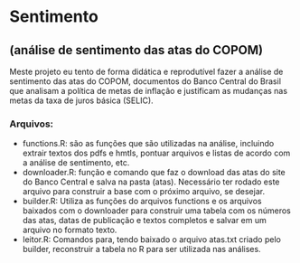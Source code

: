 # Sentimento
## (análise de sentimento das atas do COPOM)

Meste projeto eu tento de forma didática e reprodutível fazer a análise de sentimento das atas do COPOM, documentos do Banco Central do Brasil que analisam a política de metas de inflação e justificam as mudanças nas metas da taxa de juros básica (SELIC).

### Arquivos:
* functions.R: são as funções que são utilizadas na análise, incluindo extrair textos dos pdfs e hmtls, pontuar arquivos e listas de acordo com a análise de sentimento, etc.
* downloader.R: função e comando que faz o download das atas do site do Banco Central e salva na pasta (atas). Necessário ter rodado este arquivo para construir a base com o próximo arquivo, se desejar.
* builder.R: Utiliza as funções do arquivos functions e os arquivos baixados com o downloader para construir uma tabela com os números das atas, datas de publicação e textos completos e salvar em um arquivo no formato texto.
* leitor.R: Comandos para, tendo baixado o arquivo atas.txt criado pelo builder, reconstruir a tabela no R para ser utilizada nas análises.
